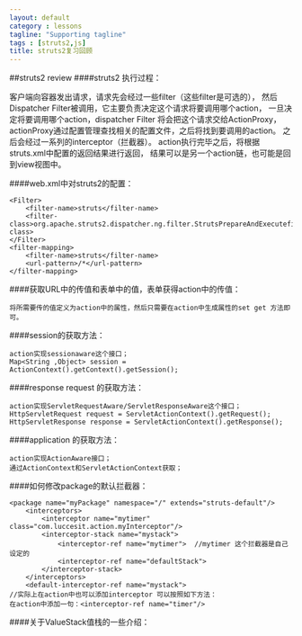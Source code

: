 ```yaml
---
layout: default
category : lessons
tagline: "Supporting tagline"
tags : [struts2,js]
title: struts2复习回顾
---
```



##struts2 review
####struts2 执行过程：

   客户端向容器发出请求，请求先会经过一些filter（这些filter是可选的），
	然后Dispatcher Filter被调用，它主要负责决定这个请求将要调用哪个action，
	一旦决定将要调用哪个action，dispatcher Filter 将会把这个请求交给ActionProxy，
	actionProxy通过配置管理查找相关的配置文件，之后将找到要调用的action。
	之后会经过一系列的interceptor（拦截器）。
	action执行完毕之后，将根据struts.xml中配置的返回结果进行返回，
	结果可以是另一个action链，也可能是回到view视图中。

####web.xml中对struts2的配置：

	<Filter>
		<filter-name>struts</filter-name>
		<filter-class>org.apache.struts2.dispatcher.ng.filter.StrutsPrepareAndExecutefilter</filter-class>
	</Filter>
	<filter-mapping>
		<filter-name>struts</filter-name>
		<url-pattern>/*</url-pattern>
	</filter-mapping>
	
####获取URL中的传值和表单中的值，表单获得action中的传值：

	将所需要传的值定义为action中的属性，然后只需要在action中生成属性的set get 方法即可。

####session的获取方法：

	action实现sessionaware这个接口；
	Map<String ,Object> session = ActionContext().getContext().getSession();

####response request 的获取方法：

	action实现ServletRequestAware/ServletResponseAware这个接口；
	HttpServletRequest request = ServletActionContext().getRequest();
	HttpServletResponse response = ServletActionContext().getResponse();

####application 的获取方法：

	action实现ActionAware接口；
	通过ActionContext和ServletActionContext获取；

####如何修改package的默认拦截器：

	<package name="myPackage" namespace="/" extends="struts-default"/>
		<interceptors>
			<interceptor name="mytimer" class="com.luccesit.action.myInterceptor"/>
			<interceptor-stack name="mystack">
				<interceptor-ref name="mytimer">  //mytimer 这个拦截器是自己设定的
				<interceptor-ref name="defaultStack">
			</interceptor-stack>
		</interceptors>
		<default-interceptor-ref name="mystack">
	//实际上在action中也可以添加interceptor 可以按照如下方法：
	在action中添加一句：<interceptor-ref name="timer"/>

####关于ValueStack值栈的一些介绍：


	
